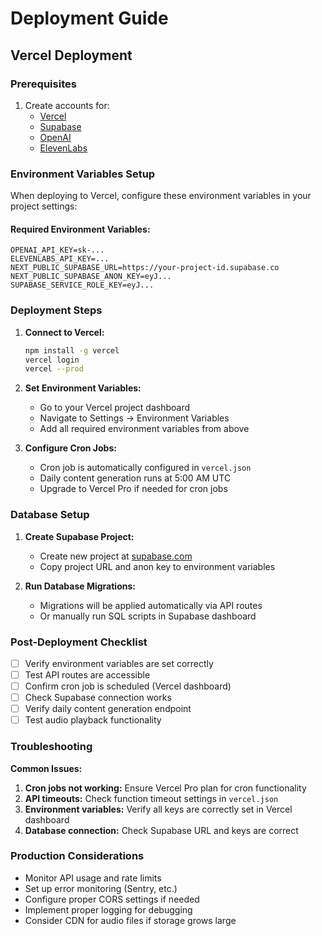 # Deployment Guide

## Vercel Deployment

### Prerequisites
1. Create accounts for:
   - [Vercel](https://vercel.com)
   - [Supabase](https://supabase.com)
   - [OpenAI](https://openai.com)
   - [ElevenLabs](https://elevenlabs.io)

### Environment Variables Setup

When deploying to Vercel, configure these environment variables in your project settings:

#### Required Environment Variables:
```
OPENAI_API_KEY=sk-...
ELEVENLABS_API_KEY=...
NEXT_PUBLIC_SUPABASE_URL=https://your-project-id.supabase.co
NEXT_PUBLIC_SUPABASE_ANON_KEY=eyJ...
SUPABASE_SERVICE_ROLE_KEY=eyJ...
```

### Deployment Steps

1. **Connect to Vercel:**
   ```bash
   npm install -g vercel
   vercel login
   vercel --prod
   ```

2. **Set Environment Variables:**
   - Go to your Vercel project dashboard
   - Navigate to Settings → Environment Variables
   - Add all required environment variables from above

3. **Configure Cron Jobs:**
   - Cron job is automatically configured in `vercel.json`
   - Daily content generation runs at 5:00 AM UTC
   - Upgrade to Vercel Pro if needed for cron jobs

### Database Setup

1. **Create Supabase Project:**
   - Create new project at [supabase.com](https://supabase.com)
   - Copy project URL and anon key to environment variables

2. **Run Database Migrations:**
   - Migrations will be applied automatically via API routes
   - Or manually run SQL scripts in Supabase dashboard

### Post-Deployment Checklist

- [ ] Verify environment variables are set correctly
- [ ] Test API routes are accessible
- [ ] Confirm cron job is scheduled (Vercel dashboard)
- [ ] Check Supabase connection works
- [ ] Verify daily content generation endpoint
- [ ] Test audio playback functionality

### Troubleshooting

**Common Issues:**
1. **Cron jobs not working:** Ensure Vercel Pro plan for cron functionality
2. **API timeouts:** Check function timeout settings in `vercel.json`
3. **Environment variables:** Verify all keys are correctly set in Vercel dashboard
4. **Database connection:** Check Supabase URL and keys are correct

### Production Considerations

- Monitor API usage and rate limits
- Set up error monitoring (Sentry, etc.)
- Configure proper CORS settings if needed
- Implement proper logging for debugging
- Consider CDN for audio files if storage grows large